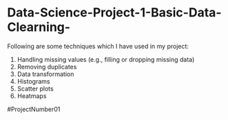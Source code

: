 # Data-Science-Project-1-Basic-Data-Clearning-

Following are some techniques which I have used in my project:
1) Handling missing values (e.g., filling or dropping missing data)
2) Removing duplicates
3) Data transformation
4) Histograms
5) Scatter plots
6) Heatmaps

#ProjectNumber01
